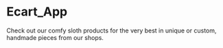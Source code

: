 # Ecart_App

Check out our comfy sloth products for the very best in unique or custom, handmade pieces from our shops.
